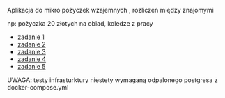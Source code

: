 Aplikacja do mikro pożyczek wzajemnych , rozliczeń między znajomymi

np:
pożyczka 20 złotych na obiad, koledze z pracy

- [zadanie 1](tasks/1-offering.md)
- [zadanie 2](tasks/2-account.md)
- [zadanie 3](tasks/3-return.md)
- [zadanie 4](tasks/4-history.md)
- [zadanie 5](tasks/5-balances.md)

UWAGA: testy infrasturktury niestety wymaganą odpalonego postgresa z docker-compose.yml
